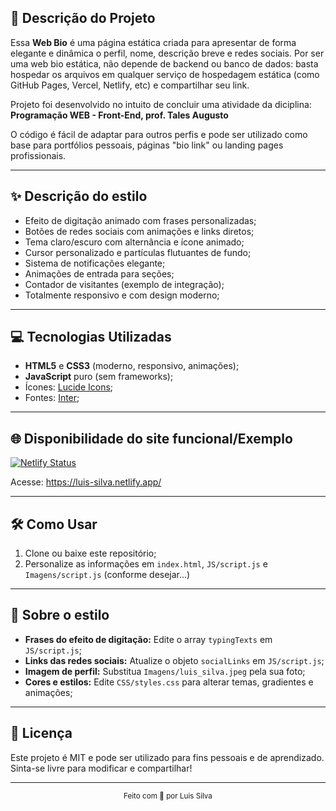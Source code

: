 ## 📖 Descrição do Projeto

Essa <b>Web Bio</b> é uma página estática criada para apresentar de forma elegante e dinâmica o perfil, nome, descrição breve e redes sociais. Por ser uma web bio estática, não depende de backend ou banco de dados: basta hospedar os arquivos em qualquer serviço de hospedagem estática (como GitHub Pages, Vercel, Netlify, etc) e compartilhar seu link.

Projeto foi desenvolvido no intuito de concluir uma atividade da diciplina: **Programação WEB - Front-End, prof. Tales Augusto**

O código é fácil de adaptar para outros perfis e pode ser utilizado como base para portfólios pessoais, páginas "bio link" ou landing pages profissionais.

---

## ✨ Descrição do estilo

- Efeito de digitação animado com frases personalizadas;
- Botões de redes sociais com animações e links diretos;
- Tema claro/escuro com alternância e ícone animado;
- Cursor personalizado e partículas flutuantes de fundo;
- Sistema de notificações elegante;
- Animações de entrada para seções;
- Contador de visitantes (exemplo de integração);
- Totalmente responsivo e com design moderno;

---

## 💻 Tecnologias Utilizadas

- <b>HTML5</b> e <b>CSS3</b> (moderno, responsivo, animações);
- <b>JavaScript</b> puro (sem frameworks);
- Ícones: <a href="https://lucide.dev/" target="_blank">Lucide Icons</a>;
- Fontes: <a href="https://fonts.google.com/specimen/Inter" target="_blank">Inter</a>;

---

## 🌐 Disponibilidade do site funcional/Exemplo

[![Netlify Status](https://api.netlify.com/api/v1/badges/061eb133-4975-4d2e-a02f-6da031463316/deploy-status)](https://app.netlify.com/projects/luis-silva/deploys)

Acesse: https://luis-silva.netlify.app/

---

## 🛠️ Como Usar

1. Clone ou baixe este repositório;
2. Personalize as informações em `index.html`, `JS/script.js` e `Imagens/script.js` (conforme desejar...)

---

## 🎨 Sobre o estilo

- **Frases do efeito de digitação:** Edite o array `typingTexts` em `JS/script.js`;
- **Links das redes sociais:** Atualize o objeto `socialLinks` em `JS/script.js`;
- **Imagem de perfil:** Substitua `Imagens/luis_silva.jpeg` pela sua foto;
- **Cores e estilos:** Edite `CSS/styles.css` para alterar temas, gradientes e animações;

---

## 📄 Licença

Este projeto é MIT e pode ser utilizado para fins pessoais e de aprendizado. Sinta-se livre para modificar e compartilhar!

---

<div align="center">
	<sub>Feito com 💙 por Luis Silva</sub>
</div>
